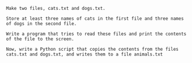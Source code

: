     Make two files, cats.txt and dogs.txt. 
    
    Store at least three names of cats in the first file and three names of dogs in the second file. 
    
    Write a program that tries to read these files and print the contents of the file to the screen.
   
    Now, write a Python script that copies the contents from the files cats.txt and dogs.txt, and writes them to a file animals.txt